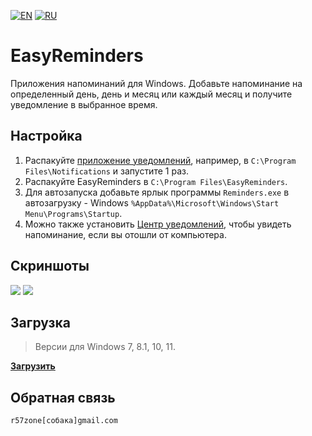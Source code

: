 [![EN](https://user-images.githubusercontent.com/9499881/33184537-7be87e86-d096-11e7-89bb-f3286f752bc6.png)](https://github.com/r57zone/EasyReminders/) 
[![RU](https://user-images.githubusercontent.com/9499881/27683795-5b0fbac6-5cd8-11e7-929c-057833e01fb1.png)](https://github.com/r57zone/EasyReminders/blob/master/README.RU.md) 
# EasyReminders
Приложения напоминаний для Windows. Добавьте напоминание на определенный день, день и месяц или каждый месяц и получите уведомление в выбранное время.

## Настройка
1. Распакуйте [приложение уведомлений](https://github.com/r57zone/Notifications), например, в `C:\Program Files\Notifications` и запустите 1 раз.
2. Распакуйте EasyReminders в `C:\Program Files\EasyReminders`.
3. Для автозапуска добавьте ярлык программы `Reminders.exe` в автозагрузку - Windows `%AppData%\Microsoft\Windows\Start Menu\Programs\Startup`.
4. Можно также установить [Центр уведомлений](https://github.com/r57zone/NotificationCenter), чтобы увидеть напоминание, если вы отошли от компьютера.

## Скриншоты
![](https://github.com/user-attachments/assets/66e73519-07a6-483c-beb7-5c24370626dd)
![](https://github.com/user-attachments/assets/2818735e-0f8b-4783-87f5-f09dd993330a)

## Загрузка
>Версии для Windows 7, 8.1, 10, 11.

**[Загрузить](https://github.com/r57zone/EasyReminders/releases)**

## Обратная связь
`r57zone[собака]gmail.com`